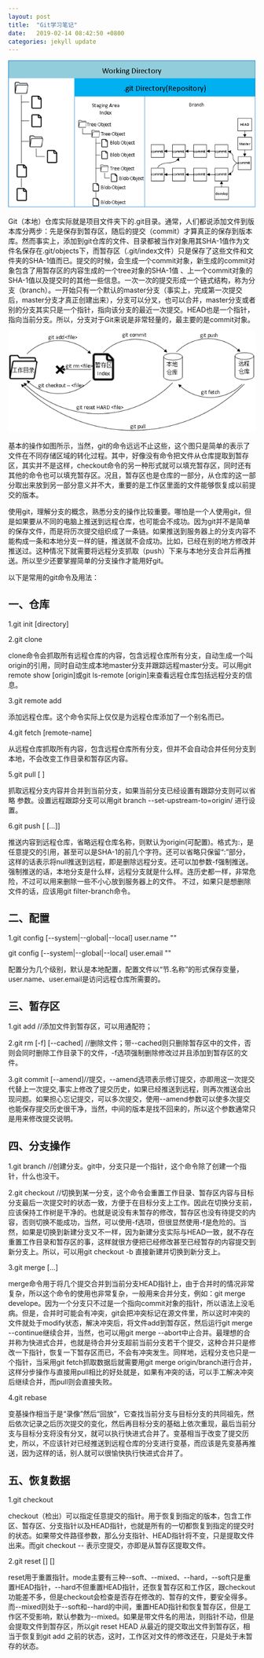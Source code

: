 ```yaml
---
layout: post
title:  "Git学习笔记"
date:   2019-02-14 08:42:50 +0800
categories: jekyll update
---
```

<img src="/attach/images/gitstr.png" />

Git（本地）仓库实际就是项目文件夹下的.git目录。通常，人们都说添加文件到版本库分两步：先是保存到暂存区，随后的提交（commit）才算真正的保存到版本库。然而事实上，添加到git仓库的文件、目录都被当作对象用其SHA-1值作为文件名保存在.git/objects下，而暂存区（.git/index文件）只是保存了这些文件和文件夹的SHA-1值而已。提交的时候，会生成一个commit对象，新生成的commit对象包含了用暂存区的内容生成的一个tree对象的SHA-1值 、上一个commit对象的SHA-1值以及提交时的其他一些信息。一次一次的提交形成一个链式结构，称为分支（branch）。一开始只有一个默认的master分支（事实上，完成第一次提交后，master分支才真正创建出来），分支可以分叉，也可以合并，master分支或者别的分支其实只是一个指针，指向该分支的最近一次提交。HEAD也是一个指针，指向当前分支。所以，分支对于Git来说是非常轻量的，最主要的是commit对象。

<img src="/attach/images/gitbasecommand.png">

基本的操作如图所示，当然，git的命令远远不止这些，这个图只是简单的表示了文件在不同存储区域的转化过程。其中，好像没有命令把文件从仓库提取到暂存区，其实并不是这样，checkout命令的另一种形式就可以填充暂存区，同时还有其他的命令也可以填充暂存区。况且，暂存区也是仓库的一部分，从仓库的这一部分取出来放到另一部分意义并不大，重要的是工作区里面的文件能够恢复成以前提交的版本。

使用git，理解分支的概念，熟悉分支的操作比较重要。哪怕是一个人使用git，但是如果要从不同的电脑上推送到远程仓库，也可能会不成功。因为git并不是简单的保存文件，而是将历次提交组织成了一条链。如果推送到服务器上的分支内容不能构成一条和本地分支一样的链，推送就不会成功。比如，已经在别的地方修改并推送过。这种情况下就需要将远程分支抓取（push）下来与本地分支合并后再推送。所以至少还要掌握简单的分支操作才能用好git。

以下是常用的git命令及用法：

## 一、仓库

1.git init [directory]

2.git clone <repository>

clone命令会抓取所有远程仓库的内容，包含远程仓库所有分支，自动生成一个叫origin的引用，同时自动生成本地master分支并跟踪远程master分支。可以用git remote show [origin]或git ls-remote [origin]来查看远程仓库包括远程分支的信息。

3.git remote add <shortname> <url>

添加远程仓库。这个命令实际上仅仅是为远程仓库添加了一个别名而已。

4.git fetch [remote-name]

从远程仓库抓取所有内容，包含远程仓库所有分支，但并不会自动合并任何分支到本地，不会改变工作目录和暂存区内容。

5.git pull [<remote> <branch>]

抓取远程分支内容并合并到当前分支，如果当前分支已经设置有跟踪分支则可以省略<remote> <branch>参数。设置远程跟踪分支可以用git branch --set-upstream-to=origin/<branch> <branch>进行设置。

6.git push [<repository> [<refspec>…​]]

推送内容到远程仓库，省略远程仓库名称，则默认为origin(可配置)。<refspec>格式为<src>:<dst>，<src><dst>是任意提交的引用，甚至可以是SHA-1的前几个字符。还可以省略<src>只保留“:<dst>”部分，这样的话表示将null推送到远程，即是删除远程分支。还可以加参数-f强制推送。强制推送的话，本地分支是什么样，远程分支就是什么样。连历史都一样，非常危险，不过可以用来删除一些不小心放到服务器上的文件。 不过，如果只是想删除文件的话，应该用git filter-branch命令。

## 二、配置
1.git config [--system|--global|--local] user.name "<string>"

  git config [--system|--global|--local] user.email "<string>"

  配置分为几个级别，默认是本地配置，配置文件以“节.名称”的形式保存变量，user.name、user.email是访问远程仓库所需要的。

## 三、暂存区

1.git add <pathspec>//添加文件到暂存区，可以用通配符；

2.git rm [-f] [--cached] <file>//删除文件；带--cached则只删除暂存区中的文件，否则会同时删除工作目录下的文件，-f选项强制删除修改过并且添加到暂存区的文件。

3.git commit [--amend]//提交，--amend选项表示修订提交，亦即用这一次提交代替上一次提交,事实上修改了提交历史，如果已经推送到远程，则再次推送会出现问题。如果担心忘记提交，可以多次提交，使用--amend参数可以使多次提交也能保存提交历史很干净，当然，中间的版本是找不回来的，所以这个参数通常只是用来修改提交说明。

## 四、分支操作

1.git branch <branch-name>//创建分支。git中，分支只是一个指针，这个命令除了创建一个指针，什么也没干。

2.git checkout <branch-name>//切换到某一分支，这个命令会重置工作目录、暂存区内容与目标分支最后一次提交时的状态一致，方便于在目标分支上工作。因此在切换分支前，应该保持工作树是干净的。也就是说没有未暂存的修改，暂存区也没有待提交的内容，否则切换不能成功，当然，可以使用-f选项，但很显然使用-f是危险的。当然，如果是切换到新建分支又不一样，因为新建分支实际与HEAD一致，就不存在重置工作目录和暂存区的事，这样就很方便把已经修改甚至已经暂存的内容提交到新分支上。所以，可以用git checkout -b <branch-name>直接新建并切换到新分支上。

3.git merge [<commit>...]

merge命令用于将几个提交合并到当前分支HEAD指针上，由于合并时的情况非常复杂，所以这个命令的使用也非常复杂，一般用来合并分支，例如：git merge develope。因为一个分支只不过是一个指向commit对象的指针，所以语法上没毛病。但是，合并时可能会有冲突，git会把冲突标记在源文件里，所以这时冲突的文件就处于modify状态，解决冲突后，将文件add到暂存区，然后运行git merge --continue继续合并，当然，也可以用git merge --abort中止合并。最理想的合并称为快进式合并，也就是待合并分支超前当前分支若干个提交，这种合并只是修改一下指针，恢复一下暂存区而已，不会有冲突发生。同样地，远程分支也只是一个指针，当采用git fetch抓取数据后就需要用git merge origin/branch进行合并，这样分步操作与直接用pull相比的好处就是，如果有冲突的话，可以手工解决冲突后继续合并，而pull则会直接失败。

4.git rebase <branch>

变基操作相当于是“录像”然后“回放”，它查找当前分支与目标分支的共同祖先，然后依次记录之后历次提交的变化，然后再目标分支的基础上依次重现，最后当前分支与目标分支将没有分叉，就可以执行快进式合并了。变基相当于改变了提交历史，所以，不应该针对已经推送到远程仓库的分支进行变基，而应该是先变基再推送，因为这样的话，别人就可以很愉快执行快进式合并了。

## 五、恢复数据

1.git checkout

checkout（检出）可以指定任意提交的指针。用于恢复到指定的版本，包含工作区、暂存区、分支指针以及HEAD指针，也就是所有的一切都恢复到指定的提交时的状态。如果带文件路径参数，那么分支指针、HEAD指针将不变，只是提取文件出来。而git checkout -- <pathspec>表示空提交，亦即是从暂存区提取文件。

2.git reset [<mode>] [<commit>] 

reset用于重置指针。mode主要有三种--soft、--mixed、--hard，--soft只是重置HEAD指针，--hard不但重置HEAD指针，还恢复暂存区和工作区，跟checkout功能差不多，但是checkout会检查是否存在修改的、暂存的文件，要安全得多。而--mixed则处于--soft和--hard的中间，重置HEAD指针和恢复暂存区，但是工作区不受影响，默认参数为--mixed。如果是带文件名的用法，则指针不动，但是会提取文件到暂存区，所以git reset HEAD <file>从最近的提交取出文件到暂存区，相当于恢复到git add <file>之前的状态，这时，工作区对文件的修改还在，只是处于未暂存的状态。